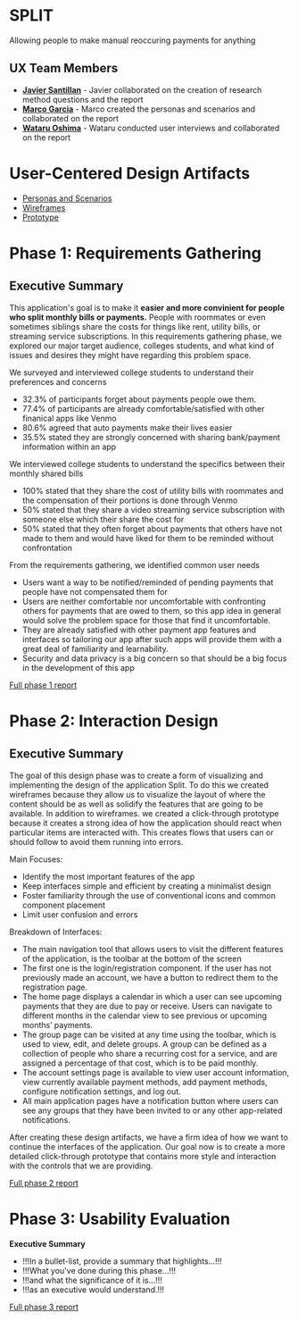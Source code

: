 # SPLIT

Allowing people to make manual reoccuring payments for anything

## UX Team Members

* **[Javier Santillan](https://usabilityengineering.github.io/ux-portfolio-JavierSatan/)** - Javier collaborated on the creation of research method questions and the report 
* **[Marco Garcia](https://usabilityengineering.github.io/ux-portfolio-marcogarciamuro/)** - Marco created the personas and scenarios and collaborated on the report
* **[Wataru Oshima](https://usabilityengineering.github.io/ux-portfolio-Wataru-Oshima-Tokyo/)** - Wataru conducted user interviews and collaborated on the report

# User-Centered Design Artifacts
 
* [Personas and Scenarios](phase1_gathering/Personas_Scenarios.pdf)
* [Wireframes](phase2_gathering/Wireframes.pdf)
* [Prototype](https://xd.adobe.com/view/39886b66-3848-4346-a143-738afced029a-6cdb/?fullscreen&hints=on) 

# Phase 1: Requirements Gathering

## Executive Summary
This application's goal is to make it **easier and more convinient for people who split monthly bills or payments.** People with roommates or even sometimes siblings share the costs for things like rent, utility bills, or streaming service subscriptions. In this requirements gathering phase, we explored our major target audience, colleges students, and what kind of issues and desires they might have regarding this problem space.

We surveyed and interviewed college students to understand their preferences and concerns

* 32.3% of participants forget about payments people owe them.
* 77.4% of participants are already comfortable/satisfied with other finanical apps like Venmo
* 80.6% agreed that auto payments make their lives easier
* 35.5% stated they are strongly concerned with sharing bank/payment information within an app

We interviewed college students to understand the specifics between their monthly shared bills
* 100% stated that they share the cost of utility bills with roommates and the compensation of their portions is done through Venmo
* 50% stated that they share a video streaming service subscription with someone else which their share the cost for
* 50% stated that they often forget about payments that others have not made to them and would have liked for them to be reminded without confrontation

From the requirements gathering, we identified common user needs
* Users want a way to be notified/reminded of pending payments that people have not compensated them for
* Users are neither comfortable nor uncomfortable with confronting others for payments that are owed to them, so this app idea in general would solve the problem space for those that find it uncomfortable.
* They are already satisfied with other payment app features and interfaces so tailoring our app after such apps will provide them with a great deal of familiarity and learnability.
* Security and data privacy is a big concern so that should be a big focus in the development of this app



[Full phase 1 report](requirements/README.md)

# Phase 2: Interaction Design

## Executive Summary
The goal of this design phase was to create a form of visualizing and implementing the design of the application Split. To do this we created wireframes because they allow us to visualize the layout of where the content should be as well as solidify the features that are going to be available. In addition to wireframes. we created a click-through prototype because it creates a strong idea of how the application should react when particular items are interacted with. This creates flows that users can or should follow to avoid them running into errors. 

Main Focuses:
* Identify the most important features of the app
* Keep interfaces simple and efficient by creating a minimalist design
* Foster familiarity through the use of conventional icons and common component placement
* Limit user confusion and errors

Breakdown of Interfaces:
* The main navigation tool that allows users to visit the different features of the application, is the toolbar at the bottom of the screen
* The first one is the login/registration component. If the user has not previously made an account, we have a button to redirect them to the registration page.
* The home page displays a calendar in which a user can see upcoming payments that they are due to pay or receive. Users can navigate to different months in the calendar view to see previous or upcoming months’ payments.
* The group page can be visited at any time using the toolbar, which is used to view, edit, and delete groups. A group can be defined as a collection of people who share a recurring cost for a service, and are assigned a percentage of that cost, which is to be paid monthly. 
* The account settings page is available to view user account information, view currently available payment methods, add payment methods, configure notification settings, and log out. 
* All main application pages have a notification button where users can see any groups that they have been invited to or any other app-related notifications. 


After creating these design artifacts, we have a firm idea of how we want to continue the interfaces of the application. Our goal now is to create a more detailed click-through prototype that contains more style and interaction with the controls that we are providing. 

[Full phase 2 report](design/)

# Phase 3: Usability Evaluation

**Executive Summary**

* !!!In a bullet-list, provide a summary that highlights...!!!
* !!!What you've done during this phase...!!!
* !!!and what the significance of it is...!!!
* !!!as an executive would understand.!!!

[Full phase 3 report](evaluation/)
